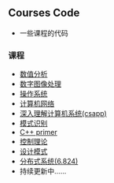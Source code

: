 ## Courses Code
* 一些课程的代码

### 课程
* [数值分析](./Numerical%20Analysis)
* [数字图像处理](./Digital%20Image%20Process)
* [操作系统](./6.s081)
* [计算机网络](./Computer%20Network)
* [深入理解计算机系统(csapp)](./csapp)
* [模式识别](./Pattern%20recognition)
* [C++ primer](./C++%20primer)
* [控制理论](./Control%20theory)
* [设计模式](./Design%20Pattern)
* [分布式系统(6.824)](./6.824)
* 持续更新中......
